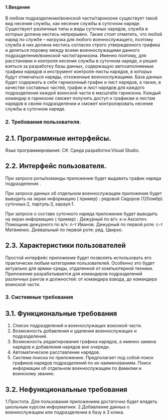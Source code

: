 #### 1.Введение
В любом подразделении/воинской части/гарнизоне существует такой вид несения службы, как несение службы в суточном наряде. Существуют различные типы и виды суточных нарядов, служба в которых должна нестись непрерывно. Также стоит отметить, что любой наряд по службе – нагрузка для любого военнослужащего, поэтому служба в них должна нестись согласно строго утвержденного графика и делиться поровну между всеми военнослужащими данного подразделения/воинской части/гарнизона. Именно поэтому, для расстановки и контроля несения службы в суточном наряде, я решил взяться за разработку базы данных, содержащую автозаполняемые графики нарядов и инструмент контроля-листы нарядов, в которых будут отмечаться наряды, отхоженные военнослужащими. База данных будет содержать в себе гарнизонный график и лист нарядов, а также, в качестве составных частей, график и лист нарядов для каждого подразделения каждой воинской части в масштабе гарнизона. Каждый командир в гарнизоне сможет получить доступ к графикам и листам нарядов в своем подразделении и сможет контролировать несение службы в суточном наряде.

### 2. Требования пользователя.
## 2.1. Программные интерфейсы.
Язык программирования: С#.
Среда разработки:Visual Studio.
## 2.2. Интерфейс пользователя.

При запросе роты/команды приложение будет выдавать график наряда подразделения .

При запросе данных об отдельном военнослужащем приложение будет выводить на экран информацию ( пример) :
рядовой Сидоров (120омбр) суточных:2, партуль:3, караул:1.

При запросе о составе суточного наряда приложение будет выводить на экран информацию ( пример) :
Дежурный по в/ч: к-н Аксютич.
Помощник дежурного по в/ч: л-т Иванов.
Дежурный по первой роте: с-т Матвиенко.
Дневальный по первой роте: ряд. Цвирко.

## 2.3. Характеристики пользователей
Простой интерфейс приложение будет позволять использовать его практически любым категориям пользователей. Особенно это будет актуально для армии-среды, отдаленной от компьютерной техники. Приложение разрабатывается для командиров подразделений различных рангов и должностей: от командира взвода, до командира воинской части.


### 3. Системные требования
## 3.1. Функциональные требования
1. Список подразделений и военнослужащих воиснкой части.
2. Возможность добавления и удаления военнослужащих и подразделений.
3. Возможность редактирования графика нарядов, а именно замена нарядов и добавления нарядов вне очереди.
4. Автоматическое расставление нарядов.
5. Система поиска по приложению. Предполагает под собой поиск графиков нарядов подразделений по их наименованиям. Поиск информации об отдельном военнослужащем по фамилии и воинскому званию.
## 3.2. Нефункциональные требования
1.Простота. Для пользования приложением достаточно будет владеть школьным курсом информатики.
2.Добавление данных о военнослужащем или подразделении в базу в 3 клика.
